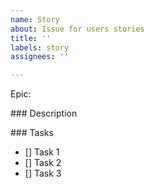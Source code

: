 ```yaml
---
name: Story
about: Issue for users stories
title: ''
labels: story
assignees: ''

---
```


Epic: 

### Description

### Tasks

- [] Task 1
- [] Task 2
- [] Task 3
